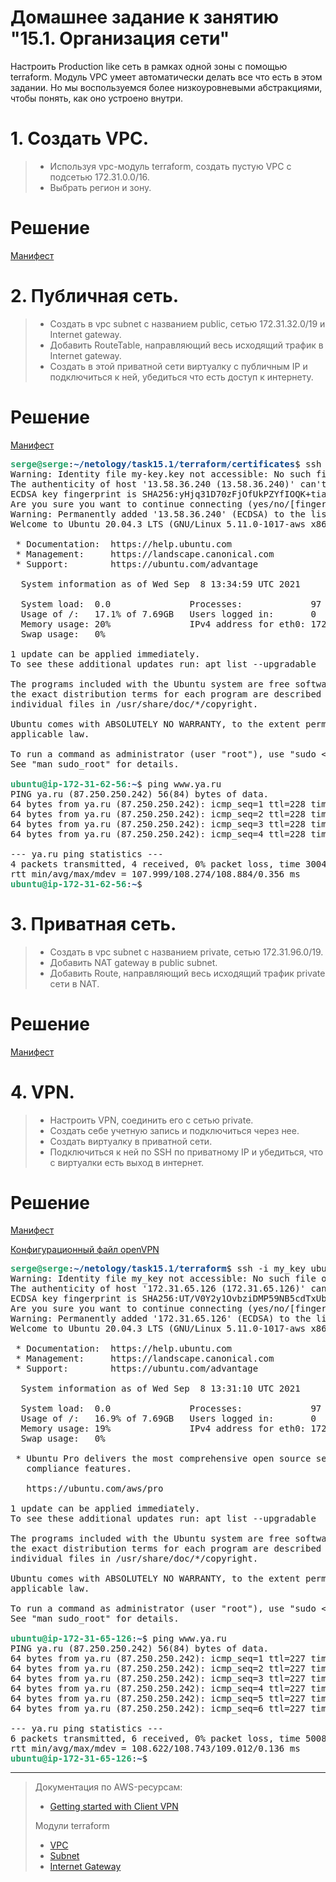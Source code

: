 # Домашнее задание к занятию "15.1. Организация сети"

Настроить Production like сеть в рамках одной зоны с помощью terraform. Модуль VPC умеет автоматически делать все что есть в этом задании. Но мы воспользуемся более низкоуровневыми абстракциями, чтобы понять, как оно устроено внутри.

# 1. Создать VPC.

> - Используя vpc-модуль terraform, создать пустую VPC с подсетью 172.31.0.0/16.
> - Выбрать регион и зону.

# Решение

[Манифест](https://github.com/Perovss/netology/blob/master/task15.1/terraform/main.tf)

# 2. Публичная сеть.

> - Создать в vpc subnet с названием public, сетью 172.31.32.0/19 и Internet gateway.
> - Добавить RouteTable, направляющий весь исходящий трафик в Internet gateway.
> - Создать в этой приватной сети виртуалку с публичным IP и подключиться к ней, убедиться что есть доступ к интернету.

# Решение

[Манифест](https://github.com/Perovss/netology/blob/master/task15.1/terraform/public.tf)

<pre><font color="#26A269"><b>serge@serge</b></font>:<font color="#12488B"><b>~/netology/task15.1/terraform/certificates</b></font>$ ssh -i my-key.key ubuntu@13.58.36.240 
Warning: Identity file my-key.key not accessible: No such file or directory.
The authenticity of host &apos;13.58.36.240 (13.58.36.240)&apos; can&apos;t be established.
ECDSA key fingerprint is SHA256:yHjq31D70zFjOfUkPZYfIOQK+tiaJop8uigIJMR7Big.
Are you sure you want to continue connecting (yes/no/[fingerprint])? yes
Warning: Permanently added &apos;13.58.36.240&apos; (ECDSA) to the list of known hosts.
Welcome to Ubuntu 20.04.3 LTS (GNU/Linux 5.11.0-1017-aws x86_64)

 * Documentation:  https://help.ubuntu.com
 * Management:     https://landscape.canonical.com
 * Support:        https://ubuntu.com/advantage

  System information as of Wed Sep  8 13:34:59 UTC 2021

  System load:  0.0               Processes:             97
  Usage of /:   17.1% of 7.69GB   Users logged in:       0
  Memory usage: 20%               IPv4 address for eth0: 172.31.62.56
  Swap usage:   0%

1 update can be applied immediately.
To see these additional updates run: apt list --upgradable

The programs included with the Ubuntu system are free software;
the exact distribution terms for each program are described in the
individual files in /usr/share/doc/*/copyright.

Ubuntu comes with ABSOLUTELY NO WARRANTY, to the extent permitted by
applicable law.

To run a command as administrator (user &quot;root&quot;), use &quot;sudo &lt;command&gt;&quot;.
See &quot;man sudo_root&quot; for details.

<font color="#26A269"><b>ubuntu@ip-172-31-62-56</b></font>:<font color="#12488B"><b>~</b></font>$ ping www.ya.ru
PING ya.ru (87.250.250.242) 56(84) bytes of data.
64 bytes from ya.ru (87.250.250.242): icmp_seq=1 ttl=228 time=108 ms
64 bytes from ya.ru (87.250.250.242): icmp_seq=2 ttl=228 time=108 ms
64 bytes from ya.ru (87.250.250.242): icmp_seq=3 ttl=228 time=109 ms
64 bytes from ya.ru (87.250.250.242): icmp_seq=4 ttl=228 time=108 ms

--- ya.ru ping statistics ---
4 packets transmitted, 4 received, 0% packet loss, time 3004ms
rtt min/avg/max/mdev = 107.999/108.274/108.884/0.356 ms
<font color="#26A269"><b>ubuntu@ip-172-31-62-56</b></font>:<font color="#12488B"><b>~</b></font>$ 
</pre>

# 3. Приватная сеть.

> - Создать в vpc subnet с названием private, сетью 172.31.96.0/19.
> - Добавить NAT gateway в public subnet.
> - Добавить Route, направляющий весь исходящий трафик private сети в NAT.

# Решение

[Манифест](https://github.com/Perovss/netology/blob/master/task15.1/terraform/private.tf)

# 4. VPN.

> - Настроить VPN, соединить его с сетью private.
> - Создать себе учетную запись и подключиться через нее.
> - Создать виртуалку в приватной сети.
> - Подключиться к ней по SSH по приватному IP и убедиться, что с виртуалки есть выход в интернет.

# Решение

[Манифест](https://github.com/Perovss/netology/blob/master/task15.1/terraform/vpn.tf)

[Конфигурационный файл openVPN](https://github.com/Perovss/netology/blob/master/task15.1/config.ovpn)

<pre><font color="#26A269"><b>serge@serge</b></font>:<font color="#12488B"><b>~/netology/task15.1/terraform</b></font>$ ssh -i my_key ubuntu@172.31.65.126
Warning: Identity file my_key not accessible: No such file or directory.
The authenticity of host &apos;172.31.65.126 (172.31.65.126)&apos; can&apos;t be established.
ECDSA key fingerprint is SHA256:UT/V0Y2y1OvbziDMP59NB5cdTxUb8gt9MrVOy06JBC8.
Are you sure you want to continue connecting (yes/no/[fingerprint])? yes
Warning: Permanently added &apos;172.31.65.126&apos; (ECDSA) to the list of known hosts.
Welcome to Ubuntu 20.04.3 LTS (GNU/Linux 5.11.0-1017-aws x86_64)

 * Documentation:  https://help.ubuntu.com
 * Management:     https://landscape.canonical.com
 * Support:        https://ubuntu.com/advantage

  System information as of Wed Sep  8 13:31:10 UTC 2021

  System load:  0.0               Processes:             97
  Usage of /:   16.9% of 7.69GB   Users logged in:       0
  Memory usage: 19%               IPv4 address for eth0: 172.31.65.126
  Swap usage:   0%

 * Ubuntu Pro delivers the most comprehensive open source security and
   compliance features.

   https://ubuntu.com/aws/pro

1 update can be applied immediately.
To see these additional updates run: apt list --upgradable

The programs included with the Ubuntu system are free software;
the exact distribution terms for each program are described in the
individual files in /usr/share/doc/*/copyright.

Ubuntu comes with ABSOLUTELY NO WARRANTY, to the extent permitted by
applicable law.

To run a command as administrator (user &quot;root&quot;), use &quot;sudo &lt;command&gt;&quot;.
See &quot;man sudo_root&quot; for details.

<font color="#26A269"><b>ubuntu@ip-172-31-65-126</b></font>:<font color="#12488B"><b>~</b></font>$ ping www.ya.ru
PING ya.ru (87.250.250.242) 56(84) bytes of data.
64 bytes from ya.ru (87.250.250.242): icmp_seq=1 ttl=227 time=109 ms
64 bytes from ya.ru (87.250.250.242): icmp_seq=2 ttl=227 time=109 ms
64 bytes from ya.ru (87.250.250.242): icmp_seq=3 ttl=227 time=109 ms
64 bytes from ya.ru (87.250.250.242): icmp_seq=4 ttl=227 time=109 ms
64 bytes from ya.ru (87.250.250.242): icmp_seq=5 ttl=227 time=109 ms
64 bytes from ya.ru (87.250.250.242): icmp_seq=6 ttl=227 time=109 ms

--- ya.ru ping statistics ---
6 packets transmitted, 6 received, 0% packet loss, time 5008ms
rtt min/avg/max/mdev = 108.622/108.743/109.012/0.136 ms
<font color="#26A269"><b>ubuntu@ip-172-31-65-126</b></font>:<font color="#12488B"><b>~</b></font>$ 
</pre>

* * *

> Документация по AWS-ресурсам:
>
> - [Getting started with Client VPN](https://docs.aws.amazon.com/vpn/latest/clientvpn-admin/cvpn-getting-started.html)
>
> Модули terraform
>
> - [VPC](https://registry.terraform.io/providers/hashicorp/aws/latest/docs/resources/vpc)
> - [Subnet](https://registry.terraform.io/providers/hashicorp/aws/latest/docs/resources/subnet)
> - [Internet Gateway](https://registry.terraform.io/providers/hashicorp/aws/latest/docs/resources/internet_gateway)